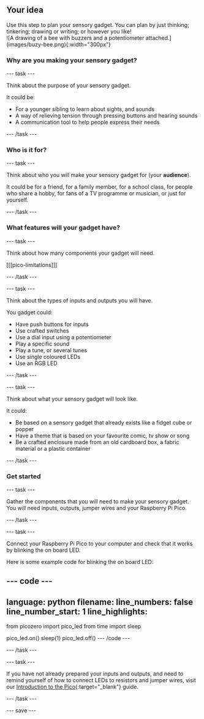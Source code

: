 ## Your idea

<div style="display: flex; flex-wrap: wrap">
<div style="flex-basis: 200px; flex-grow: 1; margin-right: 15px;">
Use this step to plan your sensory gadget. You can plan by just thinking; tinkering; drawing or writing; or however you like!  
</div>
<div>
![A drawing of a bee with buzzers and a potentiometer attached.](images/buzy-bee.png){:width="300px"}
</div>
</div>


### Why are you making your sensory gadget?

--- task ---

Think about the purpose of your sensory gadget. 

It could be:
+ For a younger sibling to learn about sights, and sounds
+ A way of relieving tension through pressing buttons and hearing sounds
+ A communication tool to help people express their needs 

--- /task ---

### Who is it for?

--- task ---

Think about who you will make your sensory gadget for (your **audience**). 

It could be for a friend, for a family member, for a school class, for people who share a hobby, for fans of a TV programme or musician, or just for yourself.

--- /task ---

### What features will your gadget have?

--- task ---

Think about how many components your gadget will need. 

[[[pico-limitations]]]

--- /task ---

--- task ---

Think about the types of inputs and outputs you will have.

You gadget could:
+ Have push buttons for inputs
+ Use crafted switches
+ Use a dial input using a potentiometer
+ Play a specific sound
+ Play a tune, or several tunes
+ Use single coloured LEDs
+ Use an RGB LED

--- /task ---

--- task ---

Think about what your sensory gadget will look like.

It could:

+ Be based on a sensory gadget that already exists like a fidget cube or popper
+ Have a theme that is based on your favourite comic, tv show or song
+ Be a crafted enclosure made from an old cardboard box, a fabric material or a plastic container

--- /task ---

### Get started

--- task ---

Gather the components that you will need to make your sensory gadget. You will need inputs, outputs, jumper wires and your Raspberry Pi Pico.

--- /task ---

--- task ---

Connect your Raspberry Pi Pico to your computer and check that it works by blinking the on board LED.

Here is some example code for blinking the on board LED:

--- code ---
---
language: python
filename: 
line_numbers: false
line_number_start: 1
line_highlights: 
---
from picozero import pico_led
from time import sleep

pico_led.on()
sleep(1)
pico_led.off()
--- /code ---

--- /task ---

--- task ---

If you have not already prepared your inputs and outputs, and need to remind yourself of how to connect LEDs to resistors and jumper wires, visit our [Introduction to the Pico](https://projects.raspberrypi.org/en/projects/introduction-to-the-pico){:target="_blank"} guide. 

--- /task ---

--- save ---
